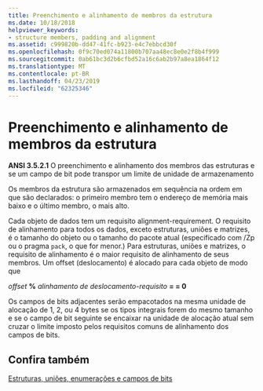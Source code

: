 ```yaml
---
title: Preenchimento e alinhamento de membros da estrutura
ms.date: 10/18/2018
helpviewer_keywords:
- structure members, padding and alignment
ms.assetid: c999820b-dd47-41fc-b923-e4c7ebbcd30f
ms.openlocfilehash: 0f9c70ed074a11800b707aa48ec8e0e2f8b4f999
ms.sourcegitcommit: 0ab61bc3d2b6cfbd52a16c6ab2b97a8ea1864f12
ms.translationtype: MT
ms.contentlocale: pt-BR
ms.lasthandoff: 04/23/2019
ms.locfileid: "62325346"
---
```

# <a name="padding-and-alignment-of-structure-members"></a>Preenchimento e alinhamento de membros da estrutura

**ANSI 3.5.2.1** O preenchimento e alinhamento dos membros das estruturas e se um campo de bit pode transpor um limite de unidade de armazenamento

Os membros da estrutura são armazenados em sequência na ordem em que são declarados: o primeiro membro tem o endereço de memória mais baixo e o último membro, o mais alto.

Cada objeto de dados tem um requisito alignment-requirement. O requisito de alinhamento para todos os dados, exceto estruturas, uniões e matrizes, é o tamanho do objeto ou o tamanho do pacote atual (especificado com /Zp ou o pragma `pack`, o que for menor.) Para estruturas, uniões e matrizes, o requisito de alinhamento é o maior requisito de alinhamento de seus membros. Um offset (deslocamento) é alocado para cada objeto de modo que

*offset* **%** *alinhamento de deslocamento-requisito* **= = 0**

Os campos de bits adjacentes serão empacotados na mesma unidade de alocação de 1, 2, ou 4 bytes se os tipos integrais forem do mesmo tamanho e se o campo de bit seguinte se encaixar na unidade de alocação atual sem cruzar o limite imposto pelos requisitos comuns de alinhamento dos campos de bits.

## <a name="see-also"></a>Confira também

[Estruturas, uniões, enumerações e campos de bits](../c-language/structures-unions-enumerations-and-bit-fields.md)
